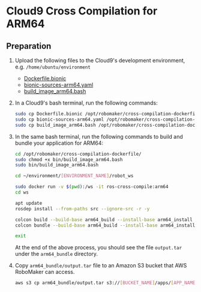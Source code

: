 # Cloud9 Cross Compilation for ARM64

## Preparation

1. Upload the following files to the Cloud9's development environment, e.g. `/home/ubuntu/environment`
   - [Dockerfile.bionic](Dockerfile.bionic)
   - [bionic-sources-arm64.yaml](bionic-sources-arm64.yaml)
   - [build_image_arm64.bash](build_image_arm64.bash)

2. In a Cloud9's bash terminal, run the following commands:

    ```bash
    sudo cp Dockerfile.bionic /opt/robomaker/cross-compilation-dockerfile/
    sudo cp bionic-sources-arm64.yaml /opt/robomaker/cross-compilation-dockerfile/
    sudo cp build_image_arm64.bash /opt/robomaker/cross-compilation-dockerfile/bin/
    ```

3. In the same bash terminal, run the following commands to build and bundle your application for ARM64:

    ```bash
    cd /opt/robomaker/cross-compilation-dockerfile/
    sudo chmod +x bin/build_image_arm64.bash
    sudo bin/build_image_arm64.bash

    cd ~/environment/[ENVIRONMENT_NAME]/robot_ws

    sudo docker run -v $(pwd):/ws -it ros-cross-compile:arm64
    cd ws

    apt update
    rosdep install --from-paths src --ignore-src -r -y

    colcon build --build-base arm64_build --install-base arm64_install
    colcon bundle --build-base arm64_build --install-base arm64_install --bundle-base arm64_bundle --apt-sources-list /opt/cross/apt-sources.yaml

    exit
    ```

    At the end of the above process, you should see the file `output.tar` under the `arm64_bundle` directory.

4. Copy `arm64_bundle/output.tar` file to an Amazon S3 bucket that AWS RoboMaker can access.

    ```bash
    aws s3 cp arm64_bundle/output.tar s3://[BUCKET_NAME]/apps/[APP_NAME].arm64.tar
    ```
